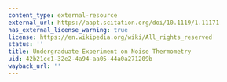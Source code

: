 ```yaml
---
content_type: external-resource
external_url: https://aapt.scitation.org/doi/10.1119/1.11171
has_external_license_warning: true
license: https://en.wikipedia.org/wiki/All_rights_reserved
status: ''
title: Undergraduate Experiment on Noise Thermometry
uid: 42b21cc1-32e2-4a94-aa05-44a0a271209b
wayback_url: ''
---
```


